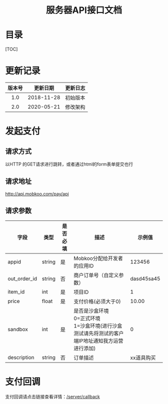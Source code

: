 <h1><center>服务器API接口文档</center></h1>

# 目录

[TOC]

# 更新记录



| 版本号 |  更新日期  | 更新日志 |
| :----: | :--------: | :------: |
|  1.0   | 2018-11-28 | 初始版本 |
|  2.0   | 2020-05-21 | 修改架构 |

# 发起支付

## 请求方式

以HTTP 的GET请求进行跳转，或者通过html的form表单提交也行

## 请求地址

http://api.mobkoo.com/pay/api

## 请求参数

| 字段          | 类型   | 是否必填 | **描述**                                       | **示例值**      |
| ------------- | ------ | -------- | ---------------------------------------------- | --------------- |
| appid         | string | 是       | Mobkoo分配给开发者的应用ID                       | 123456          |
| out_order_id  | string | 否       | 商户订单号（自定义参数）                       | dasd45sa45      |
| item_id | int | 是 | 项目ID | 1 |
| price         | float  | 是       | 支付价格(必须大于0)                            | 10.00           |
| sandbox       | int    | 是       | 是否是沙盒环境<br />0=正式环境<br />1=沙盒环境(进行沙盒测试请先将测试的客户端IP地址通知我方运营进行添加) | 0               |
| description       | string    | 否      | 订单描述| xx道具购买    |

# 支付回调

支付回调请点击链接查看详情：[/server/callback](/server/callback)

